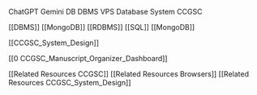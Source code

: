 
ChatGPT Gemini DB DBMS VPS Database System CCGSC



[[DBMS]]
[[MongoDB]]
[[RDBMS]]
[[SQL]]
[[MongoDB]]

[[CCGSC_System_Design]]

[[0 CCGSC_Manuscript_Organizer_Dashboard]]

[[Related Resources CCGSC]]
[[Related Resources Browsers]]
[[Related Resources CCGSC_System_Design]]
